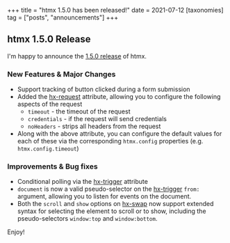 +++
title = "htmx 1.5.0 has been released!"
date = 2021-07-12
[taxonomies]
tag = ["posts", "announcements"]
+++

## htmx 1.5.0 Release

I'm happy to announce the [1.5.0 release](https://unpkg.com/browse/htmx.org@1.5.0/) of htmx.

### New Features & Major Changes

* Support tracking of button clicked during a form submission
* Added the [hx-request](@/attributes/hx-request.md) attribute, allowing you to configure the following aspects of the request
    * `timeout` - the timeout of the request
    * `credentials` - if the request will send credentials
    * `noHeaders` - strips all headers from the request
* Along with the above attribute, you can configure the default values for each of these via the corresponding `htmx.config`
  properties (e.g. `htmx.config.timeout`)
  
### Improvements & Bug fixes

* Conditional polling via the [hx-trigger](@/attributes/hx-trigger.md) attribute
* `document` is now a valid pseudo-selector on the [hx-trigger](@/attributes/hx-trigger.md) `from:` argument, allowing you
  to listen for events on the document.
* Both the `scroll` and `show` options on [hx-swap](@/attributes/hx-swap.md) now support extended syntax for selecting the
  element to scroll or to show, including the pseudo-selectors `window:top` and `window:bottom`.


Enjoy!
